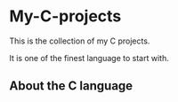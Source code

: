 # My-C-projects
This is the collection of my C projects.<br>

It is one of the finest language to start with.

<h2> About the C language </h2>

